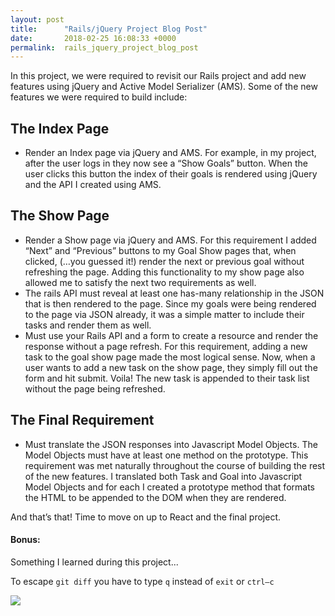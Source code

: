 ```yaml
---
layout: post
title:      "Rails/jQuery Project Blog Post"
date:       2018-02-25 16:08:33 +0000
permalink:  rails_jquery_project_blog_post
---
```




In this project, we were required to revisit our Rails project and add new features using jQuery and Active Model Serializer (AMS).  Some of the new features we were required to build include:

## The Index Page
* Render an Index page via jQuery and AMS. For example, in my project, after the user logs in they now see a “Show Goals” button. When the user clicks this button the index of their goals is rendered using jQuery and the API I created using AMS. 

## The Show Page
* Render a Show page via jQuery and AMS. For this requirement I added “Next” and “Previous” buttons to my Goal Show pages that, when clicked, (…you guessed it!) render the next or previous goal without refreshing the page. Adding this functionality to my show page also allowed me to satisfy the next two requirements as well. 
* The rails API must reveal at least one has-many relationship in the JSON that is then rendered to the page. Since my goals were being rendered to the page via JSON already, it was a simple matter to include their tasks and render them as well. 
* Must use your Rails API and a form to create a resource and render the response without a page refresh. For this requirement, adding a new task to the goal show page made the most logical sense. Now, when a user wants to add a new task on the show page, they simply fill out the form and hit submit. Voila! The new task is appended to their task list without the page being refreshed. 

## The Final Requirement 
* Must translate the JSON responses into Javascript Model Objects. The Model Objects must have at least one method on the prototype. This requirement was met naturally throughout the course of building the rest of the new features. I translated both Task and Goal into Javascript Model Objects and for each I created a prototype method that formats the HTML to be appended to the DOM when they are rendered. 

And that’s that! Time to move on up  to React and the final project.


####  Bonus: 

Something I learned during this project...

To escape `git diff` you have to type `q` instead of `exit` or `ctrl—c`



![](https://media.giphy.com/media/lzZQRZN3MBXbO/giphy.gif)
